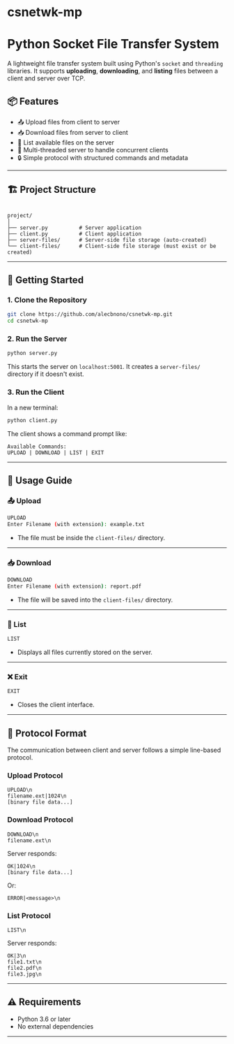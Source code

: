# csnetwk-mp

# Python Socket File Transfer System

A lightweight file transfer system built using Python's `socket` and `threading` libraries. It supports **uploading**, **downloading**, and **listing** files between a client and server over TCP.

## 📦 Features

- 📤 Upload files from client to server  
- 📥 Download files from server to client  
- 📂 List available files on the server  
- 🧵 Multi-threaded server to handle concurrent clients  
- 🔒 Simple protocol with structured commands and metadata

---

## 🏗️ Project Structure

```

project/
│
├── server.py          # Server application
├── client.py          # Client application
├── server-files/      # Server-side file storage (auto-created)
└── client-files/      # Client-side file storage (must exist or be created)

````

---

## 🚀 Getting Started

### 1. Clone the Repository

```bash
git clone https://github.com/alecbnono/csnetwk-mp.git
cd csnetwk-mp
````

### 2. Run the Server

```bash
python server.py
```

This starts the server on `localhost:5001`. It creates a `server-files/` directory if it doesn't exist.

### 3. Run the Client

In a new terminal:

```bash
python client.py
```

The client shows a command prompt like:

```
Available Commands:
UPLOAD | DOWNLOAD | LIST | EXIT
```

---

## 📘 Usage Guide

### 📤 Upload

```bash
UPLOAD
Enter Filename (with extension): example.txt
```

* The file must be inside the `client-files/` directory.

---

### 📥 Download

```bash
DOWNLOAD
Enter Filename (with extension): report.pdf
```

* The file will be saved into the `client-files/` directory.

---

### 📂 List

```bash
LIST
```

* Displays all files currently stored on the server.

---

### ❌ Exit

```bash
EXIT
```

* Closes the client interface.

---

## 🧠 Protocol Format

The communication between client and server follows a simple line-based protocol.

### Upload Protocol

```
UPLOAD\n
filename.ext|1024\n
[binary file data...]
```

### Download Protocol

```
DOWNLOAD\n
filename.ext\n
```

Server responds:

```
OK|1024\n
[binary file data...]
```

Or:

```
ERROR|<message>\n
```

### List Protocol

```
LIST\n
```

Server responds:

```
OK|3\n
file1.txt\n
file2.pdf\n
file3.jpg\n
```

---

## ⚠️ Requirements

* Python 3.6 or later
* No external dependencies

---

